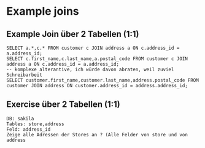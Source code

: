 # Example joins 

## Example Join über 2 Tabellen (1:1) 

```
SELECT a.*,c.* FROM customer c JOIN address a ON c.address_id = a.address_id; 
SELECT c.first_name,c.last_name,a.postal_code FROM customer c JOIN address a ON c.address_id = a.address_id; 
-- komplexe alterantive, ich würde davon abraten, weil zuviel Schreibarbeit 
SELECT customer.first_name,customer.last_name,address.postal_code FROM customer JOIN address ON customer.address_id = address.address_id; 

```
## Exercise über 2 Tabellen (1:1) 

```
DB: sakila
Tables: store,address  
Feld: address_id 
Zeige alle Adressen der Stores an ? (Alle Felder von store und von address


```

